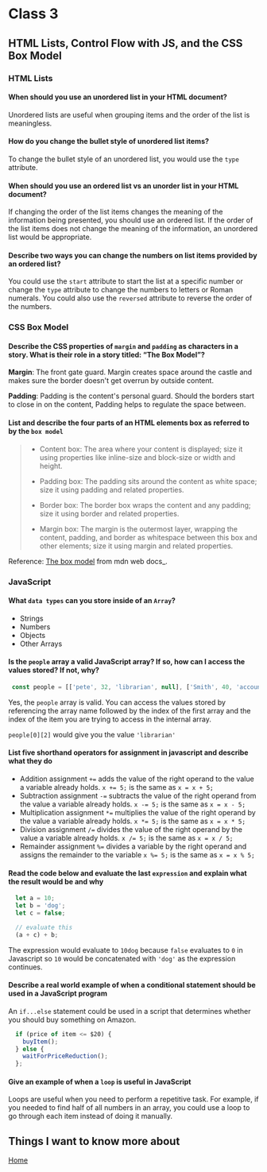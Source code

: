 # Class 3

## HTML Lists, Control Flow with JS, and the CSS Box Model

### HTML Lists

#### When should you use an unordered list in your HTML document?

Unordered lists are useful when grouping items and the order of the list is meaningless.

#### How do you change the bullet style of unordered list items?

To change the bullet style of an unordered list, you would use the `type` attribute.

#### When should you use an ordered list vs an unorder list in your HTML document?

If changing the order of the list items changes the meaning of the information being presented, you should use an ordered list. If the order of the list items does not change the meaning of the information, an unordered list would be appropriate.

#### Describe two ways you can change the numbers on list items provided by an ordered list?

You could use the `start` attribute to start the list at a specific number or change the `type` attribute to change the numbers to letters or Roman numerals. You could also use the `reversed` attribute to reverse the order of the numbers.

### CSS Box Model

#### Describe the CSS properties of `margin` and `padding` as characters in a story. What is their role in a story titled: “The Box Model”?

**Margin**: The front gate guard. Margin creates space around the castle and makes sure the border doesn't get overrun by outside content.

**Padding**: Padding is the content's personal guard. Should the borders start to close in on the content, Padding helps to regulate the space between.

#### List and describe the four parts of an HTML elements box as referred to by the `box model`

> - Content box: The area where your content is displayed; size it using properties like inline-size and block-size or width and height.
>
>- Padding box: The padding sits around the content as white space; size it using padding and related properties.
>
>- Border box: The border box wraps the content and any padding; size it using border and related properties.
>
>- Margin box: The margin is the outermost layer, wrapping the content, padding, and border as whitespace between this box and other elements; size it using margin and related properties.
>

Reference: [The box model](https://developer.mozilla.org/en-US/docs/Learn/CSS/Building_blocks/The_box_model) from mdn web docs_.

### JavaScript

#### What `data types` can you store inside of an `Array`?

- Strings
- Numbers
- Objects
- Other Arrays

#### Is the `people` array a valid JavaScript array? If so, how can I access the values stored? If not, why?

```javascript
 const people = [['pete', 32, 'librarian', null], ['Smith', 40, 'accountant', 'fishing:hiking:rock_climbing'], ['bill', null, 'artist', null]];
```

Yes, the `people` array is valid. You can access the values stored by referencing the array name followed by the index of the first array and the index of the item you are trying to access in the internal array.

`people[0][2]` would give you the value `'librarian'`

#### List five shorthand operators for assignment in javascript and describe what they do

- Addition assignment `+=` adds the value of the right operand to the value a variable already holds. `x += 5;` is the same as `x = x + 5;`
- Subtraction assignment `-=` subtracts the value of the right operand from the value a variable already holds. `x -= 5;` is the same as `x = x - 5;`
- Multiplication assignment `*=` multiplies the value of the right operand by the value a variable already holds. `x *= 5;` is the same as `x = x * 5;`
- Division assignment `/=` divides the value of the right operand by the value a variable already holds. `x /= 5;` is the same as `x = x / 5;`
- Remainder assignment `%=` divides a variable by the right operand and assigns the remainder to the variable `x %= 5;` is the same as `x = x % 5;`

#### Read the code below and evaluate the last `expression` and explain what the result would be and why

```javascript
  let a = 10;
  let b = 'dog';
  let c = false;

  // evaluate this
  (a + c) + b;
 ```

 The expression would evaluate to `10dog` because `false` evaluates to `0` in Javascript so `10` would be concatenated with `'dog'` as the expression continues.

#### Describe a real world example of when a conditional statement should be used in a JavaScript program

An `if...else` statement could be used in a script that determines whether you should buy something on Amazon.

```javascript
  if (price of item <= $20) {
    buyItem();
  } else {
    waitForPriceReduction();
  };
```

#### Give an example of when a `loop` is useful in JavaScript

Loops are useful when you need to perform a repetitive task. For example, if you needed to find half of all numbers in an array, you could use a loop to go through each item instead of doing it manually.

## Things I want to know more about

[Home](README.md)
